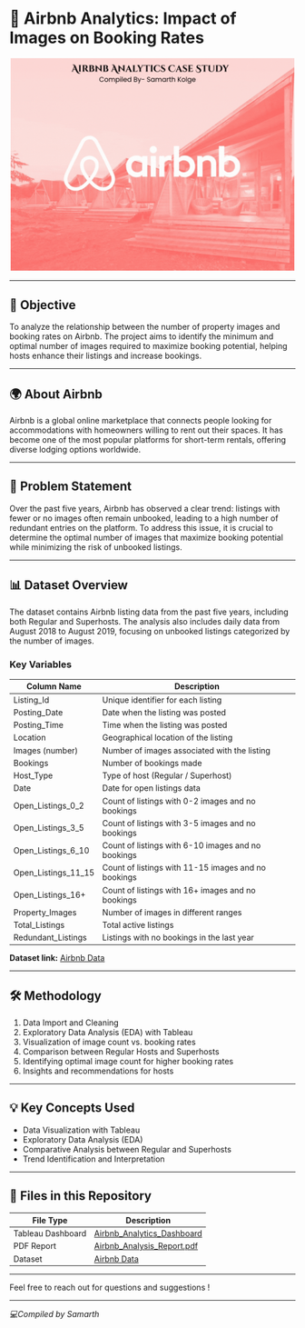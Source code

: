 # 🏡 Airbnb Analytics: Impact of Images on Booking Rates

<p align="center">
  <img src="Airbnb theme.gif" alt="Airbnb Company" width="500" />
</p>

---

## 🎯 Objective

To analyze the relationship between the number of property images and booking rates on Airbnb. The project aims to identify the minimum and optimal number of images required to maximize booking potential, helping hosts enhance their listings and increase bookings.

---

## 🌍 About Airbnb

Airbnb is a global online marketplace that connects people looking for accommodations with homeowners willing to rent out their spaces. It has become one of the most popular platforms for short-term rentals, offering diverse lodging options worldwide.

---

## 📝 Problem Statement

Over the past five years, Airbnb has observed a clear trend: listings with fewer or no images often remain unbooked, leading to a high number of redundant entries on the platform. To address this issue, it is crucial to determine the optimal number of images that maximize booking potential while minimizing the risk of unbooked listings.

---

## 📊 Dataset Overview

The dataset contains Airbnb listing data from the past five years, including both Regular and Superhosts. The analysis also includes daily data from August 2018 to August 2019, focusing on unbooked listings categorized by the number of images.

### Key Variables

| Column Name         | Description                                               |
|--------------------|-----------------------------------------------------------|
| Listing_Id          | Unique identifier for each listing                        |
| Posting_Date        | Date when the listing was posted                          |
| Posting_Time        | Time when the listing was posted                          |
| Location            | Geographical location of the listing                      |
| Images (number)     | Number of images associated with the listing              |
| Bookings            | Number of bookings made                                   |
| Host_Type           | Type of host (Regular / Superhost)                        |
| Date                | Date for open listings data                               |
| Open_Listings_0_2   | Count of listings with 0-2 images and no bookings          |
| Open_Listings_3_5   | Count of listings with 3-5 images and no bookings          |
| Open_Listings_6_10  | Count of listings with 6-10 images and no bookings         |
| Open_Listings_11_15 | Count of listings with 11-15 images and no bookings        |
| Open_Listings_16+   | Count of listings with 16+ images and no bookings          |
| Property_Images     | Number of images in different ranges                      |
| Total_Listings      | Total active listings                                      |
| Redundant_Listings  | Listings with no bookings in the last year                 |

**Dataset link:** [Airbnb Data](https://drive.google.com/drive/folders/1Iix2oISKgaVTM_GRrm7xYSw1yjWArDpu?usp=drive_link)

---

## 🛠️ Methodology

1. Data Import and Cleaning  
2. Exploratory Data Analysis (EDA) with Tableau  
3. Visualization of image count vs. booking rates  
4. Comparison between Regular Hosts and Superhosts  
5. Identifying optimal image count for higher booking rates  
6. Insights and recommendations for hosts  

---

## 💡 Key Concepts Used

- Data Visualization with Tableau  
- Exploratory Data Analysis (EDA)  
- Comparative Analysis between Regular and Superhosts  
- Trend Identification and Interpretation  

---

## 📂 Files in this Repository

| File Type         | Description                                                                                                           |
| ----------------- | --------------------------------------------------------------------------------------------------------------------- |
| Tableau Dashboard | [Airbnb\_Analytics\_Dashboard](https://drive.google.com/file/d/1Sn2seFx9suZdLWnkeC3vHJs_GkM_tuzo/view?usp=drive_link) |
| PDF Report        | [Airbnb\_Analysis\_Report.pdf](https://drive.google.com/file/d/1LL6LyVHOJEx3KlRg6aucX__C8i1yKNLR/view?usp=drive_link) |
| Dataset           | [Airbnb Data](https://drive.google.com/drive/folders/1Iix2oISKgaVTM_GRrm7xYSw1yjWArDpu?usp=drive_link)                |

---

Feel free to reach out for questions and suggestions !

---

*💻Compiled by Samarth*

